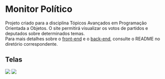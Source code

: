 # Monitor Político
Projeto criado para a disciplina Tópicos Avançados em Programação Orientada a Objetos. O site permitirá visualizar os votos de partidos e deputados sobre determinados temas.  
Para mais detalhes sobre o [front-end](./political-tracker-frontend/README.md) e o [back-end](./political-tracker/README.md), consulte o README no diretório correspondente.  


## Telas
<img src="https://cdn.discordapp.com/attachments/897521344315531294/898619054712061982/unknown.png">
<img src="https://cdn.discordapp.com/attachments/897521344315531294/898619219200053328/unknown.png">
